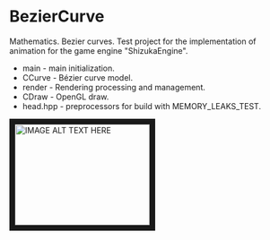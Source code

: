 # BezierCurve
Mathematics. Bezier curves. Test project for the implementation of animation for the game engine "ShizukaEngine".

* main - main initialization. 
* CCurve - Bézier curve model.
* render - Rendering processing and management.
* CDraw - OpenGL draw.
* head.hpp - preprocessors for build with MEMORY_LEAKS_TEST.

<a href="http://www.youtube.com/watch?feature=player_embedded&v=PJ6ycJ5OCO8" target="_blank">
  <img src="http://img.youtube.com/vi/PJ6ycJ5OCO8/0.jpg" alt="IMAGE ALT TEXT HERE" width="240" height="180" border="10" />
</a>
